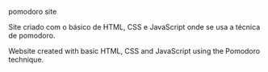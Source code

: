pomodoro site


Site criado com o básico de HTML, CSS e JavaScript onde se usa a técnica de pomodoro.


Website created with basic HTML, CSS and JavaScript using the Pomodoro technique.
